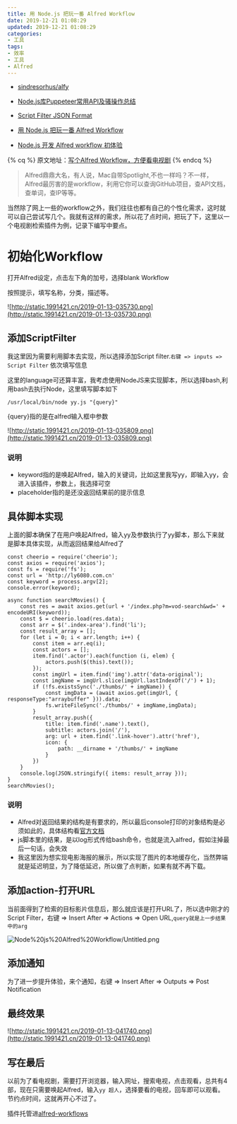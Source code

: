 ```yaml
---
title: 用 Node.js 把玩一番 Alfred Workflow
date: 2019-12-21 01:08:29
updated: 2019-12-21 01:08:29
categories:
- 工具
tags:
- 效率
- 工具
- Alfred
---
```


- [sindresorhus/alfy](https://github.com/sindresorhus/alfy)
- [Node.js库Puppeteer常用API及骚操作总结](https://juejin.im/post/5dce4c11f265da0c02111ce9)


- [Script Filter JSON Format](https://www.alfredapp.com/help/workflows/inputs/script-filter/json/)
- [用 Node.js 把玩一番 Alfred Workflow](https://www.cnblogs.com/MuYunyun/p/7323128.html)
- [Node.js 开发 Alfred workflow 初体验](https://blog.csdn.net/weixin_33744854/article/details/85998867)

{% cq %}
原文地址：[写个Alfred Workflow，方便看电视剧](https://1991421.cn/2019/01/13/45229d23/)
{% endcq %}

> Alfred鼎鼎大名，有人说，Mac自带Spotlight,不也一样吗？不一样，Alfred最厉害的是workflow，利用它你可以查询GitHub项目，查API文档，查单词，查IP等等。

<!-- more -->

当然除了网上一些的workflow之外，我们往往也都有自己的个性化需求，这时就可以自己尝试写几个。我就有这样的需求，所以花了点时间，把玩了下，这里以一个电视剧检索插件为例，记录下编写中要点。

# 初始化Workflow

打开Alfred设定，点击左下角的加号，选择blank Workflow

按照提示，填写名称，分类，描述等。

![http://static.1991421.cn/2019-01-13-035730.png](http://static.1991421.cn/2019-01-13-035730.png)

## 添加ScriptFilter

我这里因为需要利用脚本去实现，所以选择添加Script filter.`右键 => inputs => Script Filter`
依次填写信息

这里的language可还算丰富，我考虑使用NodeJS来实现脚本，所以选择bash,利用bash去执行Node，这里填写脚本如下

    /usr/local/bin/node yy.js "{query}"

{query}指的是在alfred输入框中参数

![http://static.1991421.cn/2019-01-13-035809.png](http://static.1991421.cn/2019-01-13-035809.png)

### 说明

- keyword指的是唤起Alfred，输入的关键词，比如这里我写yy，即输入yy，会进入该插件，参数上，我选择可空
- placeholder指的是还没返回结果前的提示信息

## 具体脚本实现

上面的脚本确保了在用户唤起Alfred，输入yy及参数执行了yy脚本，那么下来就是脚本具体实现，从而返回结果给Alfred了

    const cheerio = require('cheerio');
    const axios = require('axios');
    const fs = require('fs');
    const url = 'http://ly6080.com.cn'
    const keyword = process.argv[2];
    console.error(keyword);
    
    async function searchMovies() {
        const res = await axios.get(url + '/index.php?m=vod-search&wd=' + encodeURI(keyword));
        const $ = cheerio.load(res.data);
        const arr = $('.index-area').find('li');
        const result_array = [];
        for (let i = 0; i < arr.length; i++) {
            const item = arr.eq(i);
            const actors = [];
            item.find('.actor').each(function (i, elem) {
                actors.push($(this).text());
            });
            const imgUrl = item.find('img').attr('data-original');
            const imgName = imgUrl.slice(imgUrl.lastIndexOf('/') + 1);
            if (!fs.existsSync('./thumbs/' + imgName)) {
                const imgData = (await axios.get(imgUrl, { responseType:"arraybuffer" })).data;
                fs.writeFileSync('./thumbs/' + imgName,imgData);
            }
            result_array.push({
                title: item.find('.name').text(),
                subtitle: actors.join('/'),
                arg: url + item.find('.link-hover').attr('href'),
                icon: {
                    path: __dirname + '/thumbs/' + imgName
                }
            })
        }
        console.log(JSON.stringify({ items: result_array }));
    }
    searchMovies();

### 说明

- Alfred对返回结果的结构是有要求的，所以最后console打印的对象结构是必须如此的，具体结构看[官方文档](https://www.alfredapp.com/help/workflows/inputs/script-filter/json/)
- js脚本里的结果，是以log形式传给bash命令，也就是流入alfred，假如注掉最后一句话，会失效
- 我这里因为想实现电影海报的展示，所以实现了图片的本地缓存化，当然弊端就是延迟明显，为了降低延迟，所以做了点判断，如果有就不再下载。

## 添加action-打开URL

当前面得到了检索的目标影片信息后，那么就应该是打开URL了，所以选中刚才的Script Filter，右键 => Insert After => Actions => Open URL,`query就是上一步结果中的arg`

![Node%20js%20Alfred%20Workflow/Untitled.png](Node%20js%20Alfred%20Workflow/Untitled.png)

## 添加通知

为了进一步提升体验，来个通知，右键 => Insert After => Outputs => Post Notification

## 最终效果

![http://static.1991421.cn/2019-01-13-041740.png](http://static.1991421.cn/2019-01-13-041740.png)

## 写在最后

以前为了看电视剧，需要打开浏览器，输入网址，搜索电视，点击观看，总共有4部，现在只需要唤起Alfred，输入`yy 超人`，选择要看的电视，回车即可以观看。节约点时间，这就再开心不过了。

插件托管进[alfred-workflows](https://github.com/alanhg/alfred-workflows)
